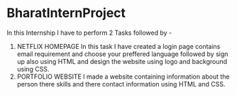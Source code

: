 # BharatInternProject

In this Internship I have to perform 2 Tasks followed by - 
1. NETFLIX HOMEPAGE
   In this task I have created a login page contains email requirement and choose your preffered language followed by sign up also using HTML and design the website using logo and background using CSS.
2. PORTFOLIO WEBSITE
   I made a website containing information about the person there skills and there contact information using HTML and CSS.
